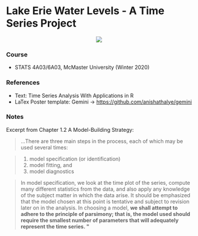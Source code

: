 # Lake Erie Water Levels - A Time Series Project

<p align="center">
<a href="https://github.com/Kayx23/4A03_Project/blob/assets/Poster.pdf">
<img src="https://github.com/Kayx23/4A03_Project/blob/assets/Poster.png">
</a>
</p>

### Course
* STATS 4A03/6A03, McMaster University (Winter 2020)

### References
* Text: Time Series Analysis With Applications in R
* LaTex Poster template: Gemini -> https://github.com/anishathalye/gemini

### Notes
Excerpt from Chapter 1.2 A Model-Building Strategy:

> ...There are three main steps in the process, each of which may be used several times:

> 1. model specification (or identification)
> 2. model fitting, and
> 3. model diagnostics

> In model specification, we look at the time plot of the series, compute many different statistics from the data, and also apply any knowledge of the subject matter in which the data arise. It should be emphasized that the model chosen at this point is tentative and subject to revision later on in the analysis. In choosing a model, __we shall attempt to adhere to the principle of parsimony; that is, the model used should require the smallest number of parameters that will adequately represent the time series. "__
